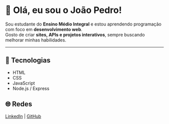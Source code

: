 # 👋 Olá, eu sou o João Pedro!

Sou estudante do **Ensino Médio Integral** e estou aprendendo programação com foco em **desenvolvimento web**.  
Gosto de criar **sites, APIs e projetos interativos**, sempre buscando melhorar minhas habilidades.  

---

## 🚀 Tecnologias
- HTML  
- CSS  
- JavaScript  
- Node.js / Express  

## 🌐 Redes
[LinkedIn](https://www.linkedin.com/feed/) | [GitHub](https://github.com/joaopedro0507)
